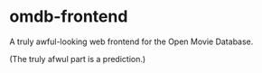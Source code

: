 # omdb-frontend
A truly awful-looking web frontend for the Open Movie Database.

(The truly afwul part is a prediction.)